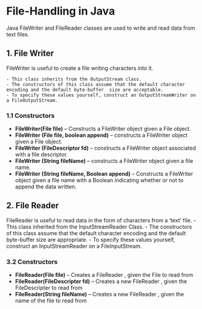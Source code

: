 # File-Handling in Java

Java FileWriter and FileReader classes are used to write and read data from text files.

## 1. File Writer

FileWriter is useful to create a file writing characters into it. 

    - This class inherits from the OutputStream class.
    - The constructors of this class assume that the default character encoding and the default byte-buffer  size are acceptable.
    - To specify these values yourself, construct an OutputStreamWriter on a FileOutputStream.

### 1.1 Constructors

- <b>FileWriter(File file)</b> – Constructs a FileWriter object given a File object.
- <b>FileWriter (File file, boolean append)</b> – constructs a FileWriter object given a File object.
- <b>FileWriter (FileDescriptor fd)</b> – constructs a FileWriter object associated with a file descriptor.
- <b>FileWriter (String fileName)</b> – constructs a FileWriter object given a file name.
- <b>FileWriter (String fileName, Boolean append)</b> – Constructs a FileWriter object given a file name with a Boolean indicating whether or not to append the data written.

## 2. File Reader

FileReader is useful to read data in the form of characters from a ‘text’ file. 
    - This class inherited from the InputStreamReader Class.
    - The constructors of this class assume that the default character encoding and the default byte-buffer size are appropriate. 
    - To specify these values yourself, construct an InputStreamReader on a FileInputStream. 

### 3.2 Constructors

- <b>FileReader(File file)</b> – Creates a FileReader , given the File to read from
- <b>FileReader(FileDescripter fd)</b> – Creates a new FileReader , given the FileDescripter to read from
- <b>FileReader(String fileName)</b> – Creates a new FileReader , given the name of the file to read from